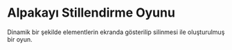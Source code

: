 # Alpakayı Stillendirme Oyunu

Dinamik bir şekilde elementlerin ekranda gösterilip silinmesi ile oluşturulmuş bir oyun.